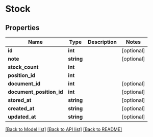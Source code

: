 # Stock

## Properties
Name | Type | Description | Notes
------------ | ------------- | ------------- | -------------
**id** | **int** |  | [optional] 
**note** | **string** |  | [optional] 
**stock_count** | **int** |  | 
**position_id** | **int** |  | 
**document_id** | **int** |  | [optional] 
**document_position_id** | **int** |  | [optional] 
**stored_at** | **string** |  | [optional] 
**created_at** | **string** |  | [optional] 
**updated_at** | **string** |  | [optional] 

[[Back to Model list]](../../README.md#documentation-for-models) [[Back to API list]](../../README.md#documentation-for-api-endpoints) [[Back to README]](../../README.md)


